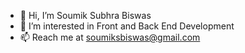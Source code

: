 - 👋 Hi, I’m Soumik Subhra Biswas
- 👀 I’m interested in Front and Back End Development
- 📫 Reach me at soumiksbiswas@gmail.com

<!---
soumiksbiswas/soumiksbiswas is a ✨ special ✨ repository because its `README.md` (this file) appears on your GitHub profile.
You can click the Preview link to take a look at your changes.
--->

